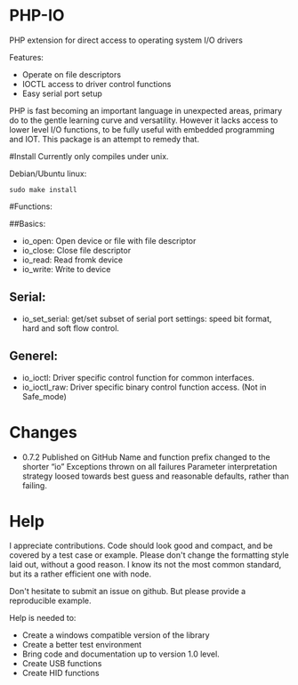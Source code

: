 # PHP-IO
PHP extension for direct access to operating system I/O drivers 

Features:
- Operate on file descriptors
- IOCTL access to driver control functions
- Easy serial port setup

PHP is fast becoming an important language in unexpected areas, primary do to the gentle learning curve and versatility. However it lacks access to lower level I/O functions, to be fully useful with embedded  programming and IOT. This package is an attempt to remedy that.

#Install
Currently only compiles under unix.

Debian/Ubuntu linux:

    sudo make install


#Functions:

##Basics:
- io_open: Open device or file with file descriptor
- io_close: Close file descriptor
- io_read: Read fromk device
- io_write: Write to device

## Serial:
- io_set_serial: get/set subset of serial port settings: speed bit format, hard and soft flow control.

## Generel:
- io_ioctl: Driver specific control function for common interfaces.
- io_ioctl_raw: Driver specific binary control function access. (Not in Safe_mode)


# Changes
* 0.7.2		Published on GitHub
		Name and function prefix changed to the shorter “io”
		Exceptions thrown on all failures
		Parameter interpretation strategy loosed towards best guess and reasonable defaults, rather than failing.
		

# Help
I appreciate contributions. Code should look good and compact, and be covered by a test case or example.
Please don't change the formatting style laid out, without a good reason. I know its not the most common standard, but its a rather efficient one with node.

Don't hesitate to submit an issue on github. But please provide a reproducible example.

Help is needed to:
- Create a windows compatible version of the library
- Create a better test environment
- Bring code and documentation up to version 1.0 level.
- Create USB functions
- Create HID functions


